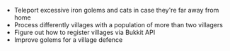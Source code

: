 * Teleport excessive iron golems and cats in case they're far away from home
* Process differently villages with a population of more than two villagers
* Figure out how to register villages via Bukkit API
* Improve golems for a village defence

